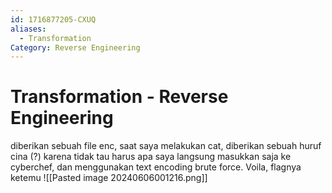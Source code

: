 ```yaml
---
id: 1716877205-CXUQ
aliases:
  - Transformation
Category: Reverse Engineering
---
```

# Transformation - Reverse Engineering
diberikan sebuah file enc, saat saya melakukan cat, diberikan sebuah huruf cina (?) karena tidak tau harus apa saya langsung masukkan saja ke cyberchef, dan menggunakan text encoding brute force. Voila, flagnya ketemu 
![[Pasted image 20240606001216.png]]
